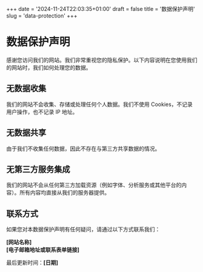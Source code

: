 +++
date = '2024-11-24T22:03:35+01:00'
draft = false
title = '数据保护声明'
slug = 'data-protection'
+++
# 数据保护声明

感谢您访问我们的网站。我们非常重视您的隐私保护。以下内容说明在您使用我们的网站时，我们如何处理您的数据。

## 无数据收集

我们的网站不会收集、存储或处理任何个人数据。我们不使用 Cookies，不记录用户操作，也不记录 IP 地址。

## 无数据共享

由于我们不收集任何数据，因此不存在与第三方共享数据的情况。

## 无第三方服务集成

我们的网站不会从任何第三方加载资源（例如字体、分析服务或其他平台的内容）。所有内容均直接从我们的服务器提供。

## 联系方式

如果您对本数据保护声明有任何疑问，请通过以下方式联系我们：

**[网站名称]**  
**[电子邮箱地址或联系表单链接]**

最后更新时间：**[日期]**
